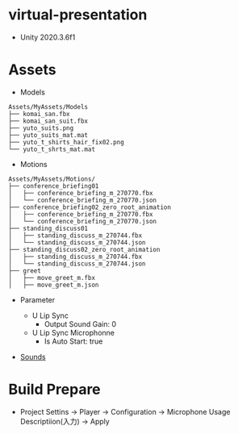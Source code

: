 # virtual-presentation
- Unity 2020.3.6f1

# Assets

- Models
```
Assets/MyAssets/Models
├── komai_san.fbx
├── komai_san_suit.fbx
├── yuto_suits.png
├── yuto_suits_mat.mat
├── yuto_t_shirts_hair_fix02.png
└── yuto_t_shrts_mat.mat
```

- Motions
```
Assets/MyAssets/Motions/
├── conference_briefing01
│   ├── conference_briefing_m_270770.fbx
│   └── conference_briefing_m_270770.json
├── conference_briefing02_zero_root_animation
│   ├── conference_briefing_m_270770.fbx
│   └── conference_briefing_m_270770.json
├── standing_discuss01
│   ├── standing_discuss_m_270744.fbx
│   └── standing_discuss_m_270744.json
├── standing_discuss02_zero_root_animation
│   ├── standing_discuss_m_270744.fbx
│   └── standing_discuss_m_270744.json
├── greet
│   ├── move_greet_m.fbx
│   ├── move_greet_m.json
```

- Parameter
  - U Lip Sync
    - Output Sound Gain: 0
  - U Lip Sync Microphonne
    - Is Auto Start: true

- [Sounds](http://www.soundgator.com/)

# Build Prepare
- Project Settins -> Player -> Configuration -> Microphone Usage Descriptiion(入力) -> Apply

